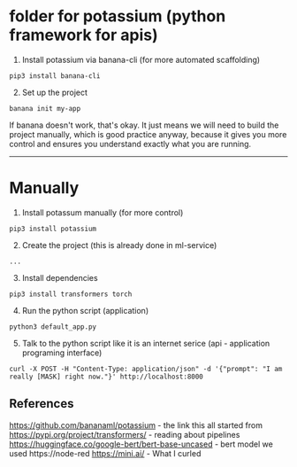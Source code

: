 # folder for potassium (python framework for apis)

1. Install potassium via banana-cli (for more automated scaffolding)

```
pip3 install banana-cli
```

2. Set up the project
```
banana init my-app
```

If banana doesn't work, that's okay. It just means we will need to build the project manually, which is good practice anyway,
because it gives you more control and ensures you understand exactly what you are running.


---

# Manually

1. Install potassum manually (for more control)

```
pip3 install potassium
```

2. Create the project (this is already done in ml-service)
```
...
```

3. Install dependencies
```
pip3 install transformers torch
```

4. Run the python script (application)
```
python3 default_app.py
```

5. Talk to the python script like it is an internet serice (api - application programing interface)
```
curl -X POST -H "Content-Type: application/json" -d '{"prompt": "I am really [MASK] right now."}' http://localhost:8000
```


## References

https://github.com/bananaml/potassium - the link this all started from
https://pypi.org/project/transformers/ - reading about pipelines
https://huggingface.co/google-bert/bert-base-uncased - bert model we used
https://node-red
https://mini.ai/ - What I curled